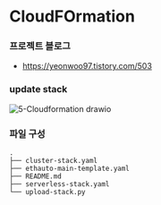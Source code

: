 # CloudFOrmation

### 프로젝트 블로그
- <https://yeonwoo97.tistory.com/503>

### update stack
![5-Cloudformation drawio](https://github.com/cyaninn-entj/github-pyupbit-autotrade-with-aws-v2/assets/83701837/e26371ed-4e37-40c1-ae33-43247132465e)

### 파일 구성

```
.
├── cluster-stack.yaml
├── ethauto-main-template.yaml
├── README.md
├── serverless-stack.yaml
└── upload-stack.py
```